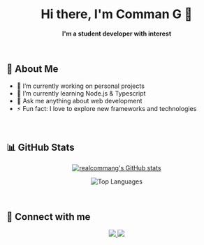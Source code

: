 <h1 align="center">Hi there, I'm Comman G 👋</h1>
<p align="center">
  <b>I'm a student developer with interest</b>
</p>

<br/>

## 🏅 About Me

- 🔭 I’m currently working on personal projects
- 🌱 I’m currently learning Node.js & Typescript
- 💬 Ask me anything about web development
- ⚡ Fun fact: I love to explore new frameworks and technologies

<br/>

## 📊 GitHub Stats

<p align="center">
  <a href="https://github.com/anuraghazra/github-readme-stats">
    <img 
         src="https://github-readme-stats.vercel.app/api?username=realcommang&show_icons=true&theme=tokyonight" 
         alt="realcommang's GitHub stats" />
  </a>
</p>

<p align="center">
  <img 
       src="https://github-readme-stats.vercel.app/api/top-langs/?username=realcommang&layout=compact&theme=tokyonight" 
       alt="Top Languages" />
</p>

<br/>

## 🔗 Connect with me

<p align="center">
  <a href="https://github.com/realcommang" target="_blank">
    <img src="https://img.shields.io/badge/GitHub-181717?style=flat-square&logo=github&logoColor=white"/>
  </a>
  <a href="https://realcommang.github.io" target="_blank">
    <img src="https://img.shields.io/badge/Blog-21759B?style=flat-square&logo=wordpress&logoColor=white"/>
  </a>
  <!-- 필요하다면 다른 SNS나 포트폴리오 사이트 추가 -->
</p>
